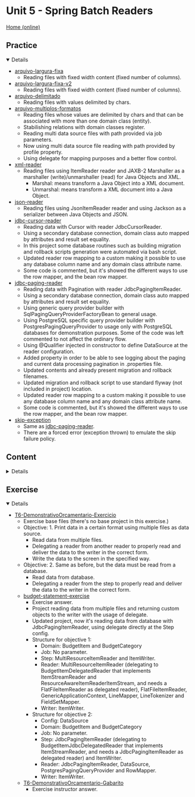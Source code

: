 # Unit 5 - Spring Batch Readers
[Home (online)](https://github.com/rudiantoni/learn-spring-batch)

## Practice

<details open><summary>Details</summary>

- [arquivo-largura-fixa](practice/arquivo-largura-fixa)
    - Reading files with fixed width content (fixed number of columns).
- [arquivo-largura-fixa-v2](practice/arquivo-largura-fixa-v2)
    - Reading files with fixed width content (fixed number of columns).
- [arquivo-delimitado](practice/arquivo-delimitado)
    - Reading files with values delimited by chars.
- [arquivo-multiplos-formatos](practice/arquivo-multiplos-formatos)
    - Reading files whose values are delimited by chars and that can be associated with more than one domain class (entity).
    - Stabilishing relations with domain classes register.
    - Reading multi data source files with path provided via job parameters.
    - Now using multi data source file reading with path provided by profile property.
    - Using delegate for mapping purposes and a better flow control.
- [xml-reader](practice/xml-reader)
    - Reading files using ItemReader reader and JAXB-2 Marshaller as a marshaller (write)/unmarshaller (read) for Java Objects and XML.
        - Marshal: means transform a Java Object into a XML document.
        - Unmarshal: means transform a XML document into a Java Object.
- [json-reader](practice/json-reader)
    - Reading files using JsonItemReader reader and using Jackson as a serializer between Java Objects and JSON.
- [jdbc-cursor-reader](practice/jdbc-cursor-reader)
    - Reading data with Cursor with reader JdbcCursorReader.
    - Using a secondary database connection, domain class auto mapped by attributes and result set equality.
    - In this project some database routines such as building migration and rollback scripts generation were automated via bash script.
    - Updated reader row mapping to a custom making it possible to use any database column name and any domain class attribute name.
    - Some code is commented, but it's showed the different ways to use the row mapper, and the bean row mapper.
- [jdbc-paging-reader](practice/jdbc-paging-reader)
    - Reading data with Pagination with reader JdbcPagingItemReader.
    - Using a secondary database connection, domain class auto mapped by attributes and result set equality.
    - Using generic query provider builder with SqlPagingQueryProviderFactoryBean to general usage.
    - Using PostgreSQL specific query provider builder with PostgresPagingQueryProvider to usage only with PostgreSQL databases for demonstration purposes. Some of the code was left commented to not affect the ordinary flow.
    - Using @Qualifier injected in constructor to define DataSource at the reader configuration.
    - Added property in order to be able to see logging about the paging and current data processing pagination in .properties file.
    - Updated contents and already present migration and rollback filenames.
    - Updated migration and rollback script to use standard flyway (not included in project) location.
    - Updated reader row mapping to a custom making it possible to use any database column name and any domain class attribute name.
    - Some code is commented, but it's showed the different ways to use the row mapper, and the bean row mapper.
- [skip-exception](practice/skip-exception)
    - Same as [jdbc-paging-reader](practice/jdbc-paging-reader).
    - There are a forced error (exception thrown) to emulate the skip failure policy.

</details>

## Content

<details><summary>Details</summary>

- [ArquivoLarguraFixaJob](content/ArquivoLarguraFixaJob)
    - Reading files with fixed width content (fixed number of columns).
- [ArquivoLarguraFixaJob-v2](content/ArquivoLarguraFixaJob-v2)
    - Reading files with fixed width content (fixed number of columns).
- [ArquivoDelimitadoJob](content/ArquivoDelimitadoJob)
    - Reading files with values delimited by chars.
- [ArquivoMultiplosFormatosJob](content/ArquivoMultiplosFormatosJob)
    - Reading files whose values are delimited by chars and that can be associated with more than one domain class (entity).
- [ArquivoMultiplosFormatosJob-v2](content/ArquivoMultiplosFormatosJob-v2)
    - Reading multi data source files with path provided via job parameters.
- [JdbcCursorReaderJob](content/JdbcCursorReaderJob)
    - Reading data from a database with a cursor based JDBC reader.
    - No result set remapping to the domain class.
- [JdbcPagingReaderJob](content/JdbcPagingReaderJob)
    - Reading data from a database with a paging based JDBC reader.
    - No result set remapping to the domain class.
- [SkipExceptionJob](content/SkipExceptionJob)
    - Reading data from a database with a paging based JDBC reader.
    - Result set remapped to the domain class.
    - Usage of skip failure tolerance

</details>

## Exercise

<details open><summary>Details</summary>

- [T6-DemonstrativoOrcamentario-Exercicio](exercise/T6-DemonstrativoOrcamentario-Exercicio)
    - Exercise base files (there's no base project in this exercise.)
    - Objective: 1. Print data in a certain format using multiple files as data source.
        - Read data from multiple files.
        - Delegating a reader from another reader to properly read and deliver the data to the writer in the correct form.
        - Write the data to the screen in the specified way.
    - Objective: 2. Same as before, but the data must be read from a database.
        - Read data from database.
        - Delegating a reader from the step to properly read and deliver the data to the writer in the correct form.
    - [budget-statement-exercise](exercise/T6-budget-statement-Resposta/budget-statement-exercise)
        - Exercise answer.
        - Project reading data from multiple files and returning custom objects to the writer with the usage of delegate.
        - Updated project, now it's reading data from database with JdbcPagingItemReader, using delegate directly at the Step config.
        - Structure for objective 1:
            - Domain: BudgetItem and BudgetCategory
            - Job: No parameter.
            - Step: MultiResourceItemReader and ItemWriter.
            - Reader: MultiResourceItemReader (delegating to BudgetItemDelegatedReader that implements ItemStreamReader and ResourceAwareItemReaderItemStream, and needs a FlatFileItemReader as delegated reader), FlatFileItemReader, GenericApplicationContext,  LineMapper, LineTokenizer and FieldSetMapper.
            - Writer: ItemWriter.
        - Structure for objective 2:
            - Config: DataSource
            - Domain: BudgetItem and BudgetCategory
            - Job: No parameter.
            - Step: JdbcPagingItemReader (delegating to BudgetItemJdbcDelegatedReader that implements ItemStreamReader, and needs a JdbcPagingItemReader as delegated reader) and ItemWriter.
            - Reader: JdbcPagingItemReader, DataSource, PostgresPagingQueryProvider and RowMapper.
            - Writer: ItemWriter.
    - [T6-DemonstrativoOrcamentario-Gabarito](exercise/T6-DemonstrativoOrcamentario-Gabarito)
        - Exercise instructor answer.
    
</details>

